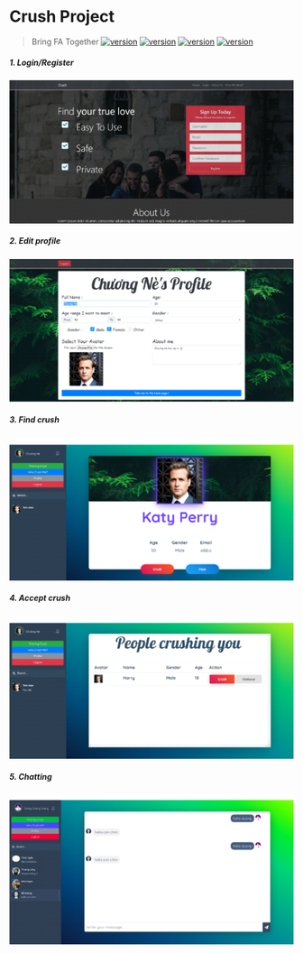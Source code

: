 # Crush Project
> Bring FA Together
[![version](https://img.shields.io/badge/version-1.0-green.svg?style=flat-square)](https://semver.org)
[![version](https://img.shields.io/badge/build-passing-green?style=flat-square)](https://semver.org)
[![version](https://img.shields.io/badge/tomcat-v9.0.0-yellow?style=flat-square)](https://semver.org)
[![version](https://img.shields.io/badge/JDK-v8.0-yellow?style=flat-square)](https://semver.org)

##### 1. Login/Register
![](/docs/images/login.png)

##### 2. Edit profile
![](/docs/images/profile.png)

##### 3. Find crush
![](/docs/images/find_crush.png)

##### 4. Accept crush
![](/docs/images/accept_crush.png)

##### 5. Chatting
![](/docs/images/chat.png)

